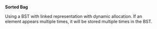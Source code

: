 **Sorted Bag**

Using a BST with linked representation with dynamic allocation. If an element appears multiple times, it will be stored multiple times in the BST.
